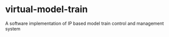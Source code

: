 # virtual-model-train
A software implementation of IP based model train control and management system
